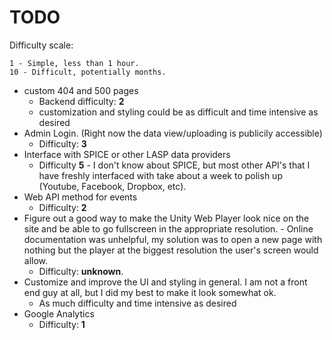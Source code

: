 TODO
====
Difficulty scale:   
```
1 - Simple, less than 1 hour.
10 - Difficult, potentially months.
```
* custom 404 and 500 pages 
  * Backend difficulty: **2**
  * customization and styling could be as difficult and time intensive as desired
* Admin Login.  (Right now the data view/uploading is publicily accessible)
  * Difficulty: **3**   
* Interface with SPICE or other LASP data providers
  * Difficulty **5** - I don't know about SPICE, but most other API's that I have freshly interfaced with take about a week to polish up (Youtube, Facebook, Dropbox, etc).
* Web API method for events
  * Difficulty: **2** 
* Figure out a good way to make the Unity Web Player look nice on the site and be able to go fullscreen in the appropriate resolution. - Online documentation was unhelpful, my solution was to open a new page with nothing but the player at the biggest resolution the user's screen would allow.
  * Difficulty: **unknown**.
* Customize and improve the UI and styling in general.  I am not a front end guy at all, but I did my best to make it look somewhat ok. 
  * As much difficulty and time intensive as desired 
* Google Analytics
  * Difficulty: **1**
